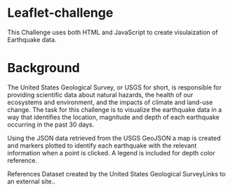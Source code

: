 # Leaflet-challenge
This Challenge uses both HTML and JavaScript to create visulaization of Earthquake data.

# Background
The United States Geological Survey, or USGS for short, is responsible for providing scientific data about natural hazards, the health of our ecosystems and environment, and the impacts of climate and land-use change. The task for this challenge is to visualize the earthquake data in a way that identifies the location, magnitude and depth of each earthquake occurring in the past 30 days.

Using the JSON data retrieved from the USGS GeoJSON a map is created and markers plotted to identify each earthquake with the relevant information when a point is clicked. A legend is included for depth color reference.

References
Dataset created by the United States Geological SurveyLinks to an external site..
